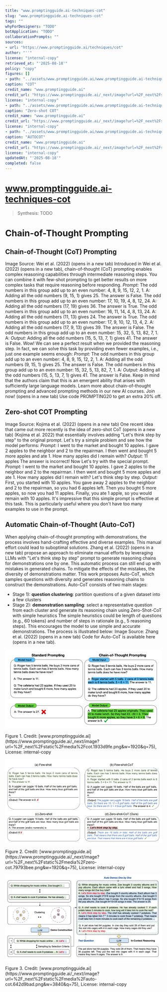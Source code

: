 ```yaml
---
title: "www.promptingguide.ai-techniques-cot"
slug: "www.promptingguide.ai-techniques-cot"
tags: ""
whyForDesigners: "TODO"
botApplication: "TODO"
collaborationPrompts: ""
sources:
- url: "https://www.promptingguide.ai/techniques/cot"
author: "''"
license: "internal-copy"
retrieved_at: "'2025-08-18'"
policy: "copy"
figures: []
- path: "../assets/www.promptingguide.ai/www.promptingguide.ai-techniques-cot/d66cd52c6996.webp"
caption: "COT"
credit_name: "www.promptingguide.ai"
credit_url: "https://www.promptingguide.ai/_next/image?url=%2F_next%2Fstatic%2Fmedia%2Fcot.1933d9fe.png&w=1920&q=75"
license: "internal-copy"
- path: "../assets/www.promptingguide.ai/www.promptingguide.ai-techniques-cot/b739eae99167.webp"
caption: "Zero-shot COT"
credit_name: "www.promptingguide.ai"
credit_url: "https://www.promptingguide.ai/_next/image?url=%2F_next%2Fstatic%2Fmedia%2Fzero-cot.79793bee.png&w=1920&q=75"
license: "internal-copy"
- path: "../assets/www.promptingguide.ai/www.promptingguide.ai-techniques-cot/a804f4f5dded.webp"
caption: "AUTOCOT"
credit_name: "www.promptingguide.ai"
credit_url: "https://www.promptingguide.ai/_next/image?url=%2F_next%2Fstatic%2Fmedia%2Fauto-cot.642d9bad.png&w=3840&q=75"
license: "internal-copy"
updatedAt: "'2025-08-18'"
completed: false
---
```


# www.promptingguide.ai-techniques-cot

> Synthesis: TODO

# Chain-of-Thought Prompting
## Chain-of-Thought (CoT) Prompting
Image Source: Wei et al. (2022) (opens in a new tab)
Introduced in Wei et al. (2022) (opens in a new tab), chain-of-thought (CoT) prompting enables complex reasoning capabilities through intermediate reasoning steps. You can combine it with few-shot prompting to get better results on more complex tasks that require reasoning before responding.
*Prompt:*
The odd numbers in this group add up to an even number: 4, 8, 9, 15, 12, 2, 1.
A: Adding all the odd numbers (9, 15, 1) gives 25. The answer is False.
The odd numbers in this group add up to an even number: 17, 10, 19, 4, 8, 12, 24.
A: Adding all the odd numbers (17, 19) gives 36. The answer is True.
The odd numbers in this group add up to an even number: 16, 11, 14, 4, 8, 13, 24.
A: Adding all the odd numbers (11, 13) gives 24. The answer is True.
The odd numbers in this group add up to an even number: 17, 9, 10, 12, 13, 4, 2.
A: Adding all the odd numbers (17, 9, 13) gives 39. The answer is False.
The odd numbers in this group add up to an even number: 15, 32, 5, 13, 82, 7, 1.
A:
*Output:*
Adding all the odd numbers (15, 5, 13, 7, 1) gives 41. The answer is False.
Wow! We can see a perfect result when we provided the reasoning step. In fact, we can solve this task by providing even fewer examples, i.e., just one example seems enough:
*Prompt:*
The odd numbers in this group add up to an even number: 4, 8, 9, 15, 12, 2, 1.
A: Adding all the odd numbers (9, 15, 1) gives 25. The answer is False.
The odd numbers in this group add up to an even number: 15, 32, 5, 13, 82, 7, 1.
A:
*Output:*
Adding all the odd numbers (15, 5, 13, 7, 1) gives 41. The answer is False.
Keep in mind that the authors claim that this is an emergent ability that arises with sufficiently large language models.
Learn more about chain-of-thought prompting and advanced prompting methods in our new AI courses. Join now! (opens in a new tab) Use code PROMPTING20 to get an extra 20% off.
## Zero-shot COT Prompting
Image Source: Kojima et al. (2022) (opens in a new tab)
One recent idea that came out more recently is the idea of zero-shot CoT (opens in a new tab) (Kojima et al. 2022) that essentially involves adding "Let's think step by step" to the original prompt. Let's try a simple problem and see how the model performs:
*Prompt:*
I went to the market and bought 10 apples. I gave 2 apples to the neighbor and 2 to the repairman. I then went and bought 5 more apples and ate 1. How many apples did I remain with?
*Output:*
11 apples
The answer is incorrect! Now Let's try with the special prompt.
*Prompt:*
I went to the market and bought 10 apples. I gave 2 apples to the neighbor and 2 to the repairman. I then went and bought 5 more apples and ate 1. How many apples did I remain with?
Let's think step by step.
*Output:*
First, you started with 10 apples.
You gave away 2 apples to the neighbor and 2 to the repairman, so you had 6 apples left.
Then you bought 5 more apples, so now you had 11 apples.
Finally, you ate 1 apple, so you would remain with 10 apples.
It's impressive that this simple prompt is effective at this task. This is particularly useful where you don't have too many examples to use in the prompt.
## Automatic Chain-of-Thought (Auto-CoT)
When applying chain-of-thought prompting with demonstrations, the process involves hand-crafting effective and diverse examples. This manual effort could lead to suboptimal solutions. Zhang et al. (2022) (opens in a new tab) propose an approach to eliminate manual efforts by leveraging LLMs with "Let's think step by step" prompt to generate reasoning chains for demonstrations one by one. This automatic process can still end up with mistakes in generated chains. To mitigate the effects of the mistakes, the diversity of demonstrations matter. This work proposes Auto-CoT, which samples questions with diversity and generates reasoning chains to construct the demonstrations.
Auto-CoT consists of two main stages:
- Stage 1):
**question clustering**: partition questions of a given dataset into a few clusters
- Stage 2):
**demonstration sampling**: select a representative question from each cluster and generate its reasoning chain using Zero-Shot-CoT with simple heuristics
The simple heuristics could be length of questions (e.g., 60 tokens) and number of steps in rationale (e.g., 5 reasoning steps). This encourages the model to use simple and accurate demonstrations.
The process is illustrated below:
Image Source: Zhang et al. (2022) (opens in a new tab)
Code for Auto-CoT is available here (opens in a new tab).

![COT](../assets/www.promptingguide.ai/www.promptingguide.ai-techniques-cot/d66cd52c6996.webp)
<figcaption>Figure 1. Credit: [www.promptingguide.ai](https://www.promptingguide.ai/_next/image?url=%2F_next%2Fstatic%2Fmedia%2Fcot.1933d9fe.png&w=1920&q=75), License: internal-copy</figcaption>

![Zero-shot COT](../assets/www.promptingguide.ai/www.promptingguide.ai-techniques-cot/b739eae99167.webp)
<figcaption>Figure 2. Credit: [www.promptingguide.ai](https://www.promptingguide.ai/_next/image?url=%2F_next%2Fstatic%2Fmedia%2Fzero-cot.79793bee.png&w=1920&q=75), License: internal-copy</figcaption>

![AUTOCOT](../assets/www.promptingguide.ai/www.promptingguide.ai-techniques-cot/a804f4f5dded.webp)
<figcaption>Figure 3. Credit: [www.promptingguide.ai](https://www.promptingguide.ai/_next/image?url=%2F_next%2Fstatic%2Fmedia%2Fauto-cot.642d9bad.png&w=3840&q=75), License: internal-copy</figcaption>
